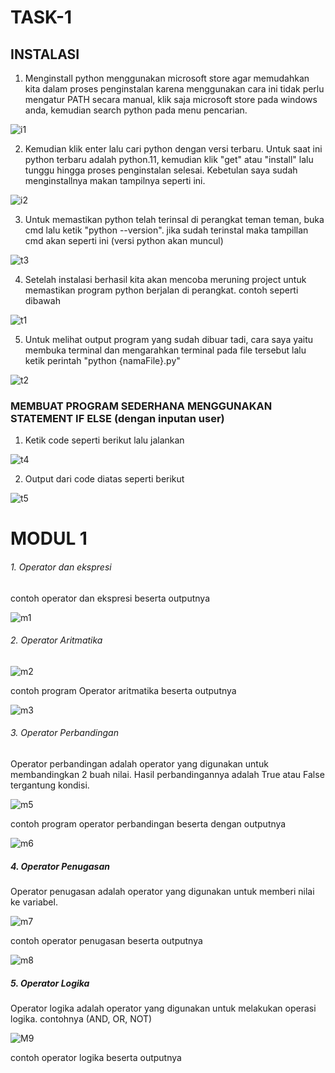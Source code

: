 # TASK-1

## INSTALASI
1. Menginstall python menggunakan microsoft store agar memudahkan kita dalam proses penginstalan karena menggunakan cara ini tidak perlu mengatur PATH secara manual, klik saja microsoft store pada windows anda, kemudian search python pada menu pencarian.

![i1](https://user-images.githubusercontent.com/92988781/224470194-3d490bd9-4064-4283-8f33-b2037b9e0a44.png)

2. Kemudian klik enter lalu cari python dengan versi terbaru. Untuk saat ini python terbaru adalah python.11, kemudian klik "get" atau "install" lalu tunggu hingga proses penginstalan selesai. Kebetulan saya sudah menginstallnya makan tampilnya seperti ini.

![i2](https://user-images.githubusercontent.com/92988781/224471628-9d0e77d5-129d-4459-aa45-247c3d61cf20.png)

3. Untuk memastikan python telah terinsal di perangkat teman teman, buka cmd lalu ketik "python --version". jika sudah terinstal maka tampillan cmd akan seperti ini (versi python akan muncul)

![t3](https://user-images.githubusercontent.com/92988781/224540299-b1e44490-ef95-49e3-b2dc-77b005a709b6.png)

4. Setelah instalasi berhasil kita akan mencoba meruning project untuk memastikan program python berjalan di perangkat. contoh seperti dibawah

![t1](https://user-images.githubusercontent.com/92988781/224540352-f2ca5f9f-0e13-46dc-82c0-49aaa87f4542.png)

5. Untuk melihat output program yang sudah dibuar tadi, cara saya yaitu membuka terminal dan mengarahkan terminal pada file tersebut lalu ketik perintah "python {namaFile}.py"

![t2](https://user-images.githubusercontent.com/92988781/224540415-fb592ebd-0306-4d7d-b0fe-c8e8c8b02295.png)

### MEMBUAT PROGRAM SEDERHANA MENGGUNAKAN STATEMENT IF ELSE (dengan inputan user)

1. Ketik code seperti berikut lalu jalankan

![t4](https://user-images.githubusercontent.com/92988781/224541120-9b1a7edb-00b1-44c3-bb02-db143f9429c0.png)

2. Output dari code diatas seperti berikut

![t5](https://user-images.githubusercontent.com/92988781/224541188-49666635-85b6-4263-a0b3-f6e023e45889.png)

# MODUL 1

###### 1. Operator dan ekspresi

contoh operator dan ekspresi beserta outputnya

![m1](https://user-images.githubusercontent.com/92988781/224542196-003b4b55-4bf9-49bb-919c-ed7d0866a156.png)


###### 2. Operator Aritmatika

![m2](https://user-images.githubusercontent.com/92988781/224542312-eb44bd3d-7067-4e7e-97ac-34044349e101.png)

contoh program Operator aritmatika beserta outputnya

![m3](https://user-images.githubusercontent.com/92988781/224543019-1e16cf19-10b7-4be9-abee-b55c0d61dc31.png)


###### 3. Operator Perbandingan
Operator perbandingan adalah operator yang digunakan untuk membandingkan 2 buah nilai. Hasil perbandingannya adalah True atau False tergantung kondisi.

![m5](https://user-images.githubusercontent.com/92988781/224562204-aeb3c834-efb1-482d-8d30-e819fd3432b8.png)

contoh program operator perbandingan beserta dengan outputnya

![m6](https://user-images.githubusercontent.com/92988781/224562693-015b3165-3ebf-434d-8250-87461a0265a4.png)

##### 4. Operator Penugasan
Operator penugasan adalah operator yang digunakan untuk memberi nilai ke variabel.

![m7](https://user-images.githubusercontent.com/92988781/224563795-8f0fe6a7-73dc-40d2-853f-cf700c79ac63.png)

contoh operator penugasan beserta outputnya

![m8](https://user-images.githubusercontent.com/92988781/224563823-e3136f7a-e387-4e47-8ce6-23dc6db999bf.png)

##### 5. Operator Logika
Operator logika adalah operator yang digunakan untuk melakukan operasi logika. contohnya (AND, OR, NOT)

![M9](https://user-images.githubusercontent.com/92988781/224563956-52b3f0e9-7475-4bf5-ad57-1d1e2bc1c90d.png)

contoh operator logika beserta outputnya


